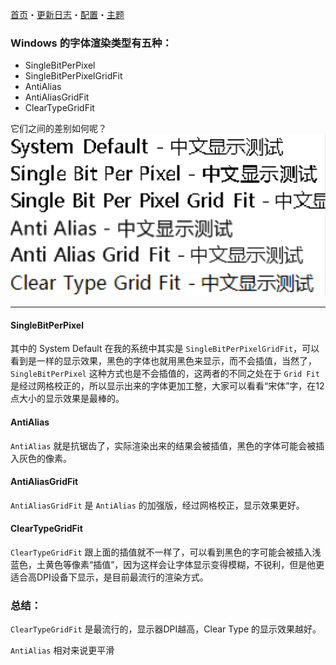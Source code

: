 ﻿[首页](Home.md)・[更新日志](UpdateLog.md)・[配置](Config.md)・[主题](Theme.md)

### Windows 的字体渲染类型有五种：

* SingleBitPerPixel
* SingleBitPerPixelGridFit
* AntiAlias
* AntiAliasGridFit
* ClearTypeGridFit

它们之间的差别如何呢？
![font](Img/BlurredFont.png)

---

#### SingleBitPerPixel

其中的 System Default 在我的系统中其实是 `SingleBitPerPixelGridFit`，可以看到是一样的显示效果，黑色的字体也就用黑色来显示，而不会插值，当然了，`SingleBitPerPixel` 这种方式也是不会插值的，这两者的不同之处在于 `Grid Fit` 是经过网格校正的，所以显示出来的字体更加工整，大家可以看看“宋体”字，在12点大小的显示效果是最棒的。


#### AntiAlias

`AntiAlias` 就是抗锯齿了，实际渲染出来的结果会被插值，黑色的字体可能会被插入灰色的像素。

#### AntiAliasGridFit

`AntiAliasGridFit` 是 `AntiAlias` 的加强版，经过网格校正，显示效果更好。

#### ClearTypeGridFit

`ClearTypeGridFit` 跟上面的插值就不一样了，可以看到黑色的字可能会被插入浅蓝色，土黄色等像素“插值”，因为这样会让字体显示变得模糊，不锐利，但是他更适合高DPI设备下显示，是目前最流行的渲染方式。


### 总结：

`ClearTypeGridFit` 是最流行的，显示器DPI越高，Clear Type 的显示效果越好。

`AntiAlias` 相对来说更平滑

